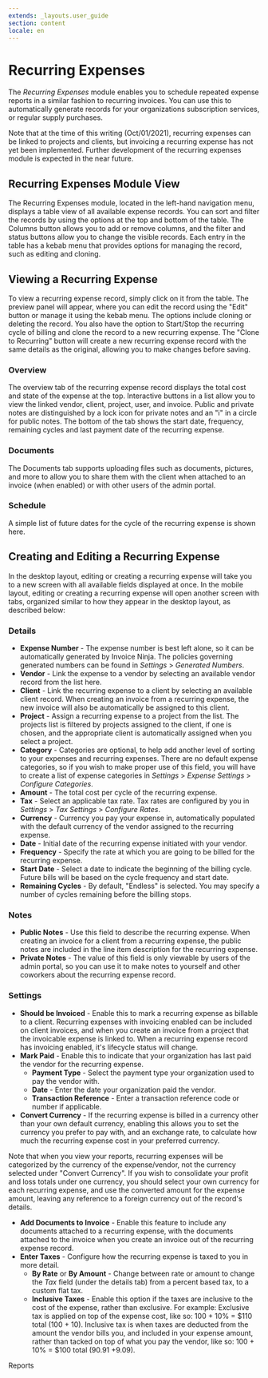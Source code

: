 ```yaml
---
extends: _layouts.user_guide
section: content
locale: en
---
```


# Recurring Expenses

The _Recurring Expenses_ module enables you to schedule repeated expense reports in a similar fashion to recurring invoices. You can use this to automatically generate records for your organizations subscription services, or regular supply purchases.

<x-warning>

Note that at the time of this writing (Oct/01/2021), recurring expenses can be linked to projects and clients, but invoicing a recurring expense has not yet been implemented. Further development of the recurring expenses module is expected in the near future.

</x-warning>

## Recurring Expenses Module View

The Recurring Expenses module, located in the left-hand navigation menu, displays a table view of all available expense records. You can sort and filter the records by using the options at the top and bottom of the table. The Columns button allows you to add or remove columns, and the filter and status buttons allow you to change the visible records. Each entry in the table has a kebab menu that provides options for managing the record, such as editing and cloning.

## Viewing a Recurring Expense

To view a recurring expense record, simply click on it from the table. The preview panel will appear, where you can edit the record using the "Edit" button or manage it using the kebab menu. The options include cloning or deleting the record. You also have the option to Start/Stop the recurring cycle of billing and clone the record to a new recurring expense. The "Clone to Recurring" button will create a new recurring expense record with the same details as the original, allowing you to make changes before saving.

### Overview

The overview tab of the recurring expense record displays the total cost and state of the expense at the top. Interactive buttons in a list allow you to view the linked vendor, client, project, user, and invoice. Public and private notes are distinguished by a lock icon for private notes and an "i" in a circle for public notes. The bottom of the tab shows the start date, frequency, remaining cycles and last payment date of the recurring expense.

### Documents

The Documents tab supports uploading files such as documents, pictures, and more to allow you to share them with the client when attached to an invoice (when enabled) or with other users of the admin portal.

### Schedule

A simple list of future dates for the cycle of the recurring expense is shown here.

## Creating and Editing a Recurring Expense

In the desktop layout, editing or creating a recurring expense will take you to a new screen with all available fields displayed at once. In the mobile layout, editing or creating a recurring expense will open another screen with tabs, organized similar to how they appear in the desktop layout, as described below:

### Details

- **Expense Number** - The expense number is best left alone, so it can be automatically generated by Invoice Ninja. The policies governing generated numbers can be found in _Settings_ > _Generated Numbers_.
- **Vendor** - Link the expense to a vendor by selecting an available vendor record from the list here.
- **Client** - Link the recurring expense to a client by selecting an available client record. When creating an invoice from a recurring expense, the new invoice will also be automatically be assigned to this client.
- **Project** - Assign a recurring expense to a project from the list. The projects list is filtered by projects assigned to the client, if one is chosen, and the appropriate client is automatically assigned when you select a project.
- **Category** - Categories are optional, to help add another level of sorting to your expenses and recurring expenses. There are no default expense categories, so if you wish to make proper use of this field, you will have to create a list of expense categories in _Settings_ > _Expense Settings_ > _Configure Categories_.
- **Amount** - The total cost per cycle of the recurring expense.
- **Tax** - Select an applicable tax rate. Tax rates are configured by you in _Settings_ > _Tax Settings_ > _Configure Rates_.
- **Currency** - Currency you pay your expense in, automatically populated with the default currency of the vendor assigned to the recurring expense.
- **Date** - Initial date of the recurring expense initiated with your vendor.
- **Frequency** - Specify the rate at which you are going to be billed for the recurring expense.
- **Start Date** - Select a date to indicate the beginning of the billing cycle. Future bills will be based on the cycle frequency and start date.
- **Remaining Cycles** - By default, "Endless" is selected. You may specify a number of cycles remaining before the billing stops.

### Notes

- **Public Notes** - Use this field to describe the recurring expense. When creating an invoice for a client from a recurring expense, the public notes are included in the line item description for the recurring expense.
- **Private Notes** - The value of this field is only viewable by users of the admin portal, so you can use it to make notes to yourself and other coworkers about the recurring expense record.

### Settings

- **Should be Invoiced** - Enable this to mark a recurring expense as billable to a client. Recurring expenses with invoicing enabled can be included on client invoices, and when you create an invoice from a project that the invoicable expense is linked to. When a recurring expense record has invoicing enabled, it's lifecycle status will change.
- **Mark Paid** - Enable this to indicate that your organization has last paid the vendor for the recurring expense.
  - **Payment Type** - Select the payment type your organization used to pay the vendor with.
  - **Date** - Enter the date your organization paid the vendor.
  - **Transaction Reference** - Enter a transaction reference code or number if applicable.
- **Convert Currency** - If the recurring expense is billed in a currency other than your own default currency, enabling this allows you to set the currency you prefer to pay with, and an exchange rate, to calculate how much the recurring expense cost in your preferred currency.

<x-warning>

Note that when you view your reports, recurring expenses will be categorized by the currency of the expense/vendor, not the currency selected under "Convert Currency". If you wish to consolidate your profit and loss totals under one currency, you should select your own currency for each recurring expense, and use the converted amount for the expense amount, leaving any reference to a foreign currency out of the record's details.

</x-warning>

- **Add Documents to Invoice** - Enable this feature to include any documents attached to a recurring expense, with the documents attached to the invoice when you create an invoice out of the recurring expense record.
- **Enter Taxes** - Configure how the recurring expense is taxed to you in more detail.
  - **By Rate** or **By Amount** - Change between rate or amount to change the _Tax_ field (under the details tab) from a percent based tax, to a custom flat tax.
  - **Inclusive Taxes** - Enable this option if the taxes are inclusive to the cost of the expense, rather than exclusive. For example: Exclusive tax is applied on top of the expense cost, like so: 100 + 10% = $110 total (100 + 10). Inclusive tax is when taxes are deducted from the amount the vendor bills you, and included in your expense amount, rather than tacked on top of what you pay the vendor, like so: 100 + 10% = $100 total (90.91 +9.09).

<x-next url=/en/reports>Reports</x-next>
